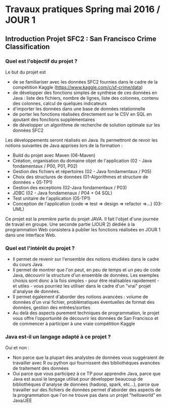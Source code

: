 # Travaux pratiques Spring mai 2016 / JOUR 1
## Introduction Projet SFC2 : San Francisco Crime Classification
### Quel est l'objectif du projet ?
Le but du projet est 
- de se familiariser avec les données SFC2 fournies dans le cadre de la compétition Kaggle (https://www.kaggle.com/c/sf-crime/data)
- de développer des fonctions simples de synthèse de ces données en Java : liste des fichiers, nombre de lignes, liste des colonnes, contenu des colonnes, calcul de quelques indicateurs
- d'importer les données dans une base de données relationnelle
- de porter les fonctions réalisées directement sur le CSV en SQL en ajoutant des fonctions supplémentaires
- de développer un algorithme de recherche de solution optimale sur les données SFC2

Les développements seront réalisés en Java. Ils permettront de revoir les notions suivantes de Java apprises lors de la formation :
- Build du projet avec Maven (06-Maven)
- Création, organisation du domaine objet de l'application (02 - Java fondamentaux / P00, P01, P02)
- Gestion des fichiers et répertoires (02 - Java fondamentaux / P05)
- Choix des structures de données (01-Algorithmes et structure de données + 05-TP1)
- Gestion des exceptions (02-Java fondamentaux / P03)
- JDBC (02 - Java fondamenaux / P04  + 04 SQL)
- Test unitaire de l'application (05-TP1)
- Conception de l'application (code => test => design => refactor =>...) (03-UML)

Ce projet est la première partie du projet JAVA. Il fait l'objet d'une journée de travail en groupe.
Une seconde partie (JOUR 2) dédiée à la programmation Web consistera à publier les fonctions réalisées en JOUR 1 dans une interface Web.

### Quel est l'intérêt du projet ?
- Il permet de revenir sur l'ensemble des notions étudiées dans le cadre du cours Java.
- Il permet de montrer que l'on peut, en peu de temps et un peu de code Java, découvrir la structure d'un ensemble de données. Les exemples choisis sont donc à la fois simples - pour être réalisables rapidement - et utiles - vous pourriez les utiliser dans le cadre d'un "vrai" projet d'analyse de données.
- Il permet également d'aborder des notions avancées : volume de données d'un vrai fichier, problématiques éventuelles de format des données, gestion des entrées/sorties
- Au delà des aspects purement techniques de programmation, le projet vous offre l'opportunité de découvrir les données de San Francisco et de commencer à participer à une vraie compétition Kaggle
 
### Java est-il un langage adapté à ce projet ?
Oui et non :
- Non parce que la plupart des analystes de données vous suggéraient de travailler avec R ou python qui fournissent des bibliothéques avancées de traitement des données
- Oui parce que vous participez à ce TP pour apprendre Java, parce que Java est aussi le langage utilisé pour développer beaucoup de bibliothèques d'analyse de données (hadoop, spark, etc...), parce que travailler sur des fichiers de données permet d'aborder des aspects de la programmation que l'on ne trouve pas dans un projet "helloworld" en Java/JEE

